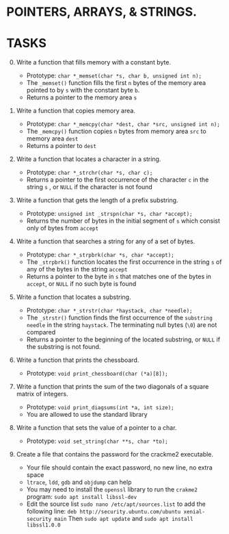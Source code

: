 # POINTERS, ARRAYS, & STRINGS.
# TASKS
0. Write a function that fills memory with a constant byte.
	- Prototype: `char *_memset(char *s, char b, unsigned int n);`
	- The `_memset()`  function fills the first `n` bytes of the memory area pointed to by `s`  with the constant byte `b`.
	- Returns a pointer to the memory area `s`
1. Write a function that copies memory area.
	- Prototype: `char *_memcpy(char *dest, char *src, unsigned int n);`
	- The `_memcpy()` function copies `n`  bytes from memory area `src` to memory area `dest`
	- Returns a pointer to `dest`
2. Write a function that locates a character in a string.
	- Prototype: `char *_strchr(char *s, char c);`
	- Returns a pointer to the first occurrence of the character `c`  in the string `s` , or `NULL` if the character is not found
3. Write a function that gets the length of a prefix substring.
	- Prototype: `unsigned int _strspn(char *s, char *accept);`
	- Returns the number of bytes in the initial segment of `s` which consist only of bytes from `accept`
4. Write a function that searches a string for any of a set of bytes.
	- Prototype: `char *_strpbrk(char *s, char *accept);`
	- The `_strpbrk()` function locates the first occurrence in the string `s` of any of the bytes in the string `accept`
	- Returns a pointer to the byte in `s` that matches one of the bytes in `accept`, or `NULL` if no such byte is found

5. Write a function that locates a substring.
 	- Prototype: `char *_strstr(char *haystack, char *needle);`
 	- The `_strstr()` function finds the first occurrence of the `substring needle` in the string `haystack`. The terminating null bytes (`\0`) are not compared
 	- Returns a pointer to the beginning of the located substring, or `NULL` if the substring is not found.

6. Write a function that prints the chessboard.
	- Prototype: `void print_chessboard(char (*a)[8]);`

7. Write a function that prints the sum of the two diagonals of a square matrix of integers.
	- Prototype: `void print_diagsums(int *a, int size);`
	- You are allowed to use the standard library

8. Write a function that sets the value of a pointer to a char.
	- Prototype: `void set_string(char **s, char *to);`
9. Create a file that contains the password for the crackme2 executable.
	- Your file should contain the exact password, no new line, no extra space
	- `ltrace`, `ldd`, `gdb` and `objdump` can help
	- You may need to install the `openssl` library to run the `crakme2` program: `sudo apt install libssl-dev`
	- Edit the source list `sudo nano /etc/apt/sources.list` to add the following line: `deb http://security.ubuntu.com/ubuntu xenial-security main` Then `sudo apt update` and `sudo apt install libssl1.0.0`
